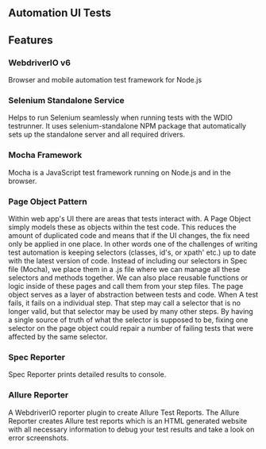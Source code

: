
## Automation UI Tests

## Features

### WebdriverIO v6

Browser and mobile automation test framework for Node.js

### Selenium Standalone Service

Helps to run Selenium seamlessly when running tests with the WDIO testrunner. 
It uses selenium-standalone NPM package that automatically sets up the standalone server and all required drivers.

### Mocha Framework

Mocha is a JavaScript test framework running on Node.js and in the browser.

### Page Object Pattern

Within web app's UI there are areas that tests interact with. A Page Object simply models these as objects within the test code.
This reduces the amount of duplicated code and means that if the UI changes, the fix need only be applied in one place. 
In other words one of the challenges of writing test automation is keeping selectors (classes, id's, or xpath' etc.) up to date with the latest version of code.
Instead of including our selectors in Spec file (Mocha), we place them in a <pagename>.js file where we can manage all these selectors and methods together. 
We can also place reusable functions or logic inside of these pages and call them from your step files. The page object serves as a layer of abstraction between tests and code. 
When A test fails, it fails on a individual step. That step may call a selector that is no longer valid, but that selector may be used by many other steps.
By having a single source of truth of what the selector is supposed to be, fixing one selector on the page object could repair a number of failing tests that were affected by the same selector.


### Spec Reporter

Spec Reporter prints detailed results to console.

### Allure Reporter

A WebdriverIO reporter plugin to create Allure Test Reports.
The Allure Reporter creates Allure test reports which is an HTML generated website with all necessary information to debug your test results and take a look on error screenshots.

 
[WebdriverIO]:https://webdriver.io/
